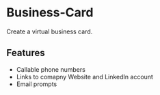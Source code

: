 # Business-Card
Create a virtual business card.

## Features
- Callable phone numbers
- Links to comapny Website and LinkedIn account
- Email prompts 
